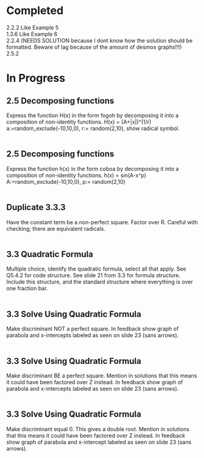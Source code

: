 # Completed
2.2.2 Like Example 5<br/>
1.3.6 Like Example 6<br/>
2.2.4 (NEEDS SOLUTION because I dont know how the solution should be formatted. Beware of lag because of the amount of 
desmos graphs!!!)<br/>
2.5.2

# In Progress
## 2.5 Decomposing functions
Express the function H(x) in the form fogoh by decomposing it into a composition of non-identity functions. 
H(x) = (A+|x|)^(1/r) a:=random_exclude(-10,10,0), r:= random(2,10), show radical symbol.
<br/>
<br/>
## 2.5 Decomposing functions 
Express the function h(x) in the form coboa by decomposing it into a composition of non-identity functions. 
h(x) = sin(A-x^p) A:=random_exclude(-10,10,0), p:= random(2,10)
<br/>
<br/>
## Duplicate 3.3.3
Have the constant term be a non-perfect square. Factor over R. Careful with checking; there are equivalent radicals.
<br/>
<br/>
## 3.3 Quadratic Formula
Multiple choice, identify the quadratic formula, select all that apply. See Q5.4.2 for code structure. See slide 21 from 3.3 
for formula structure. Include this structure, and the standard structure where everything is over one fraction bar.
<br/>
<br/>
## 3.3 Solve Using Quadratic Formula
Make discriminant NOT a perfect square. In feedback show graph of parabola and x-intercepts labeled as seen on slide 23 
(sans arrows).
<br/>
<br/>
## 3.3 Solve Using Quadratic Formula
Make discriminant BE a perfect square. Mention in solutions that this means it could have been factored over Z instead. 
In feedback show graph of parabola and x-intercepts labeled as seen on slide 23 (sans arrows).
<br/>
<br/>
## 3.3 Solve Using Quadratic Formula
Make discriminant equal 0. This gives a double root. Mention in solutions that this means it could have been factored 
over Z instead. In feedback show graph of parabola and x-intercept labeled as seen on slide 23 (sans arrows).
